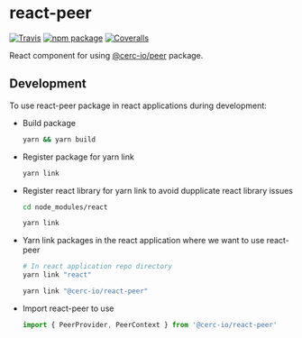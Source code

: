 # react-peer

[![Travis][build-badge]][build]
[![npm package][npm-badge]][npm]
[![Coveralls][coveralls-badge]][coveralls]

React component for using [@cerc-io/peer](https://github.com/cerc-io/watcher-ts/tree/main/packages/peer) package.

[build-badge]: https://img.shields.io/travis/user/repo/master.png?style=flat-square
[build]: https://travis-ci.org/user/repo

[npm-badge]: https://img.shields.io/npm/v/npm-package.png?style=flat-square
[npm]: https://www.npmjs.org/package/npm-package

[coveralls-badge]: https://img.shields.io/coveralls/user/repo/master.png?style=flat-square
[coveralls]: https://coveralls.io/github/user/repo

## Development

To use react-peer package in react applications during development:

- Build package

  ```bash
  yarn && yarn build
  ```

- Register package for yarn link

  ```bash
  yarn link
  ```

- Register react library for yarn link to avoid dupplicate react library issues

  ```bash
  cd node_modules/react

  yarn link
  ```

- Yarn link packages in the react application where we want to use react-peer

  ```bash
  # In react application repo directory
  yarn link "react"

  yarn link "@cerc-io/react-peer"
  ```

- Import react-peer to use

  ```js
  import { PeerProvider, PeerContext } from '@cerc-io/react-peer'
  ```

